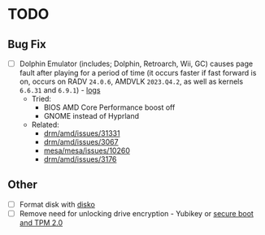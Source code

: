 # TODO

## Bug Fix

- [ ] Dolphin Emulator (includes; Dolphin, Retroarch, Wii, GC) causes page fault after playing for a period of time (it occurs faster if fast forward is on, occurs on RADV `24.0.6`, AMDVLK `2023.Q4.2`, as well as kernels `6.6.31` and `6.9.1`) - [logs](./logs.txt)
  - Tried:
    - BIOS AMD Core Performance boost off
    - GNOME instead of Hyprland
  - Related:
    - [drm/amd/issues/31331](https://gitlab.freedesktop.org/drm/amd/-/issues/3131)
    - [drm/amd/issues/3067](https://gitlab.freedesktop.org/drm/amd/-/issues/3067)
    - [mesa/mesa/issues/10260](https://gitlab.freedesktop.org/mesa/mesa/-/issues/10260)
    - [drm/amd/issues/3176](https://gitlab.freedesktop.org/drm/amd/-/issues/3176)

## Other

- [ ] Format disk with [disko](https://github.com/nix-community/disko)
- [ ] Remove need for unlocking drive encryption - Yubikey or [secure boot and TPM 2.0](https://jnsgr.uk/2024/04/nixos-secure-boot-tpm-fde/)
